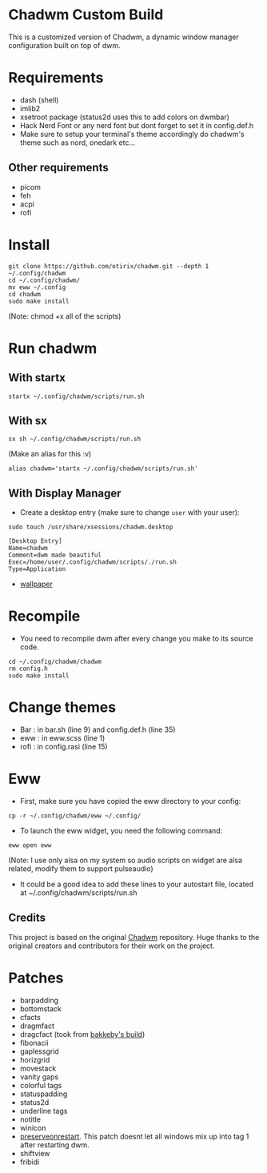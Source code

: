 # Chadwm Custom Build

This is a customized version of Chadwm, a dynamic window manager configuration built on top of dwm.

# Requirements

- dash (shell)
- imlib2
- xsetroot package (status2d uses this to add colors on dwmbar)
- Hack Nerd Font or any nerd font but dont forget to set it in config.def.h
- Make sure to setup your terminal's theme accordingly do chadwm's theme such as nord, onedark etc...

## Other requirements

- picom
- feh
- acpi
- rofi

# Install

```
git clone https://github.com/otirix/chadwm.git --depth 1  ~/.config/chadwm
cd ~/.config/chadwm/
mv eww ~/.config
cd chadwm
sudo make install
```

(Note: chmod +x all of the scripts)

# Run chadwm

## With startx

```shell
startx ~/.config/chadwm/scripts/run.sh
```

## With sx

```shell
sx sh ~/.config/chadwm/scripts/run.sh
```

(Make an alias for this :v)

```shell
alias chadwm='startx ~/.config/chadwm/scripts/run.sh'
```

## With Display Manager

- Create a desktop entry (make sure to change `user` with your user):

```shell
sudo touch /usr/share/xsessions/chadwm.desktop
```

```
[Desktop Entry]
Name=chadwm
Comment=dwm made beautiful
Exec=/home/user/.config/chadwm/scripts/./run.sh
Type=Application
```

- [wallpaper](https://github.com/siduck/chadwm/blob/screenshots/screenshots/chad.png)

# Recompile

- You need to recompile dwm after every change you make to its source code.

```
cd ~/.config/chadwm/chadwm
rm config.h
sudo make install
```

# Change themes

- Bar : in bar.sh (line 9) and config.def.h (line 35)
- eww : in eww.scss (line 1)
- rofi : in config.rasi (line 15)

# Eww

- First, make sure you have copied the eww directory to your config:

```
cp -r ~/.config/chadwm/eww ~/.config/
```

- To launch the eww widget, you need the following command:

```
eww open eww
```

(Note: I use only alsa on my system so audio scripts on widget are alsa related, modify them to support pulseaudio)

- It could be a good idea to add these lines to your autostart file, located at ~/.config/chadwm/scripts/run.sh

## Credits

This project is based on the original [Chadwm](https://github.com/siduck/chadwm) repository. Huge thanks to the original creators and contributors for their work on the project.

# Patches

- barpadding
- bottomstack
- cfacts
- dragmfact
- dragcfact (took from [bakkeby's build](https://github.com/bakkeby/dwm-flexipatch))
- fibonacii
- gaplessgrid
- horizgrid
- movestack
- vanity gaps
- colorful tags
- statuspadding
- status2d
- underline tags
- notitle
- winicon
- [preserveonrestart](https://github.com/PhyTech-R0/dwm-phyOS/blob/master/patches/dwm-6.3-patches/dwm-preserveonrestart-6.3.diff). This patch doesnt let all windows mix up into tag 1 after restarting dwm.
- shiftview
- fribidi
